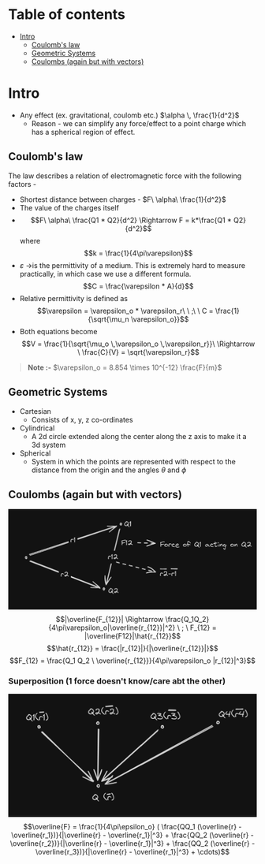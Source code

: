 # Table of contents
- [Intro](#intro)
	- [Coulomb's law](#coulomb's-law)
	- [Geometric Systems](#geometric-systems)
	- [Coulombs (again but with vectors)](#coulombs-(again-but-with-vectors))
# Intro 
- Any effect (ex. gravitational, coulomb etc.)  $\alpha \, \frac{1}{d^2}$ 
	- Reason - we can simplify any force/effect to a point charge which has a spherical region of effect.
## Coulomb's law
The law describes a relation of electromagnetic force with the following factors - 
- Shortest distance between charges - $F\  \alpha\ \frac{1}{d^2}$
- The value of the charges itself
- $$F\ \alpha\ \frac{Q1 * Q2}{d^2} \Rightarrow F = k*\frac{Q1 * Q2}{d^2}$$ where $$k = \frac{1}{4\pi\varepsilon}$$
- $\varepsilon$ ->is the permittivity of a medium. This is extremely hard to measure practically, in which case we use a different formula. $$C = \frac{\varepsilon * A}{d}$$
- Relative permittivity is defined as $$\varepsilon = \varepsilon_o * \varepsilon_r\ \ ;\ \ C = \frac{1}{\sqrt{\mu_n \varepsilon_o}}$$
- Both equations become $$V = \frac{1}{\sqrt{\mu_o \,\varepsilon_o \,\varepsilon_r}}\ \Rightarrow \ \frac{C}{V} = \sqrt{\varepsilon_r}$$
> **Note :-**
>$\varepsilon_o = 8.854 \times 10^{-12} \frac{F}{m}$

## Geometric Systems
- Cartesian
	- Consists of x, y, z co-ordinates
- Cylindrical
	- A 2d circle extended along the center along the z axis to make it a 3d system
- Spherical
	- System in which the points are represented with respect to the distance from the origin and the angles $\theta$ and $\phi$ 
## Coulombs (again but with vectors)
![diagram](<../Assets/Coulumbs_law.png>)
$$|\overline{F_{12}}| \Rightarrow \frac{Q_1Q_2}{4\pi\varepsilon_o|\overline{r_{12}}|^2} \  ; \  F_{12} = |\overline{F12}|\hat{r_{12}}$$
$$\hat{r_{12}} = \frac{|r_{12}|}{|\overline{r_{12}}|}$$
$$F_{12} = \frac{Q_1 Q_2 \  \overline{r_{12}}}{4\pi\varepsilon_o |r_{12}|^3}$$
### Superposition (1 force doesn't know/care abt the other)
![Superposition](../Assets/Superposition.png)
$$\overline{F} = \frac{1}{4\pi\epsilon_o} (
\frac{QQ_1 (\overline{r} - \overline{r_1})}{|\overline{r} - \overline{r_1}|^3} + 
\frac{QQ_2 (\overline{r} - \overline{r_2})}{|\overline{r} - \overline{r_1}|^3} + 
\frac{QQ_2 (\overline{r} - \overline{r_3})}{|\overline{r} - \overline{r_1}|^3} + \cdots)$$

